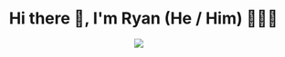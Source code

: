 <h1 align='center'> Hi there 👋, I'm Ryan (He / Him) 👨🏻‍💻 </h1>

<p align='center'>
<!-- Email -->
  <a href="mailto:rmount96@outlook.com?subject=Hello%20Jeremy!"><img src="https://img.shields.io/badge/email-%23D14836.svg?&style=for-the-badge&logo=hey&logoColor=white" /></a>&nbsp;&nbsp;&nbsp;&nbsp;


<!--
**rmount96/rmount96** is a ✨ _special_ ✨ repository because its `README.md` (this file) appears on your GitHub profile.

Here are some ideas to get you started:
<p align='center'>
🔭 I’m currently working on ...
- 🌱 I’m currently learning ...
- 👯 I’m looking to collaborate on ...
- 🤔 I’m looking for help with ...
- 💬 Ask me about ...
- 📫 How to reach me: ...
- 😄 Pronouns: ...
- ⚡ Fun fact: ...
-->
